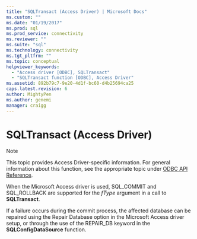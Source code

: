 ```yaml
---
title: "SQLTransact (Access Driver) | Microsoft Docs"
ms.custom: ""
ms.date: "01/19/2017"
ms.prod: sql
ms.prod_service: connectivity
ms.reviewer: ""
ms.suite: "sql"
ms.technology: connectivity
ms.tgt_pltfrm: ""
ms.topic: conceptual
helpviewer_keywords: 
  - "Access driver [ODBC], SQLTransact"
  - "SQLTransact function [ODBC], Access Driver"
ms.assetid: 892b79c7-9e20-4d1f-bc60-d4b25694ca25
caps.latest.revision: 6
author: MightyPen
ms.author: genemi
manager: craigg
---
```

# SQLTransact (Access Driver)
> [!NOTE]  
>  This topic provides Access Driver-specific information. For general information about this function, see the appropriate topic under [ODBC API Reference](../../odbc/reference/syntax/odbc-api-reference.md).  
  
 When the Microsoft Access driver is used, SQL_COMMIT and SQL_ROLLBACK are supported for the *fType* argument in a call to **SQLTransact**.  
  
 If a failure occurs during the commit process, the affected database can be repaired using the Repair Database option in the Microsoft Access driver setup, or through the use of the REPAIR_DB keyword in the **SQLConfigDataSource** function.
